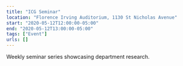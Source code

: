 ```yaml
---
title: "ICG Seminar"
location: "Florence Irving Auditorium, 1130 St Nicholas Avenue"
start: "2020-05-12T12:00:00-05:00"
end: "2020-05-12T13:00:00-05:00"
tags: ["Event"]
urls: []
---
```


Weekly seminar series showcasing department research.

<!-- endexcerpt -->
